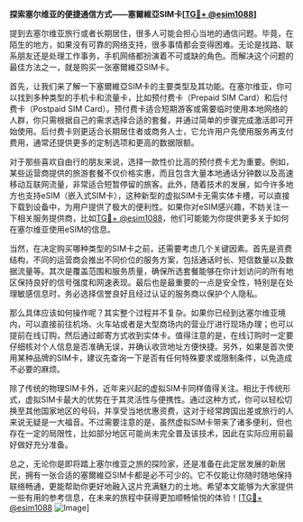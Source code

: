 **探索塞尔维亚的便捷通信方式——塞爾維亞SIM卡[[TG💪+ @esim1088](https://t.me/s/esim1088)]**

提到去塞尔维亚旅行或者长期居住，很多人可能会担心当地的通信问题。毕竟，在陌生的地方，如果没有可靠的网络支持，很多事情都会变得困难。无论是找路、联系朋友还是处理工作事务，手机网络都扮演着不可或缺的角色。而解决这个问题的最佳方法之一，就是购买一张塞爾維亞SIM卡。

首先，让我们来了解一下塞爾維亞SIM卡的主要类型及其功能。在塞尔维亚，你可以找到多种类型的手机卡和流量卡，比如预付费卡（Prepaid SIM Card）和后付费卡（Postpaid SIM Card）。预付费卡适合短期游客或需要临时使用本地网络的人群，你只需根据自己的需求选择合适的套餐，并通过简单的步骤完成激活即可开始使用。后付费卡则更适合长期居住者或商务人士，它允许用户先使用服务再支付费用，通常还提供更多的定制选项和更高的数据限额。

对于那些喜欢自由行的朋友来说，选择一款性价比高的预付费卡尤为重要。例如，某些运营商提供的旅游套餐不仅价格实惠，而且包含大量本地通话分钟数以及高速移动互联网流量，非常适合短暂停留的旅客。此外，随着技术的发展，如今许多地方也支持eSIM（嵌入式SIM卡），这种新型的虚拟SIM卡无需实体卡槽，可以直接下载到设备中，为用户提供了极大的便利性。如果你对eSIM感兴趣，不妨关注一下相关服务提供商，比如[TG💪+ @esim1088](https://t.me/s/esim1088)，他们可能能为你提供更多关于如何在塞尔维亚使用eSIM的信息。

当然，在决定购买哪种类型的SIM卡之前，还需要考虑几个关键因素。首先是资费结构，不同的运营商会推出不同价位的服务方案，包括通话时长、短信数量以及数据流量等。其次是覆盖范围和服务质量，确保所选套餐能够在你计划访问的所有地区保持良好的信号强度和网速表现。最后也是最重要的一点是安全性，特别是在处理敏感信息时，务必选择信誉良好且经过认证的服务商以保护个人隐私。

那么具体应该如何操作呢？其实整个过程并不复杂。如果你已经到达塞尔维亚境内，可以直接前往机场、火车站或者是大型商场内的营业厅进行现场办理；也可以提前在线订购，然后通过邮寄方式收到实体卡。值得注意的是，在线订购时一定要仔细核对个人信息是否准确无误，并确认收货地址方便快捷。另外，如果是首次使用某种品牌的SIM卡，建议先查询一下是否有任何特殊要求或限制条件，以免造成不必要的麻烦。

除了传统的物理SIM卡外，近年来兴起的虚拟SIM卡同样值得关注。相比于传统形式，虚拟SIM卡最大的优势在于其灵活性与便携性。通过这种方式，你可以轻松切换至其他国家地区的号码，并享受当地优惠资费，这对于经常跨国出差或旅行的人来说无疑是一大福音。不过需要注意的是，虽然虚拟SIM卡带来了诸多便利，但也存在一定的局限性，比如部分地区可能尚未完全普及该技术，因此在实际应用前最好做好充分准备。

总之，无论你是即将踏上塞尔维亚之旅的探险家，还是准备在此定居发展的新居民，拥有一张合适的塞爾維亞SIM卡都是必不可少的。它不仅能让你随时随地保持联络畅通，更能帮助你更好地融入这片充满魅力的土地。希望本文能够为大家提供一些有用的参考信息，在未来的旅程中获得更加顺畅愉悦的体验！[[TG💪+ @esim1088](https://t.me/s/esim1088) ![Image](https://i.postimg.cc/4NQfJmqS/Snipaste-2025-05-13-00-14-12.png)]